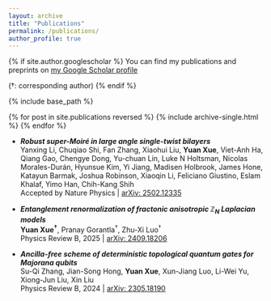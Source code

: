 ```yaml
---
layout: archive
title: "Publications"
permalink: /publications/
author_profile: true
---
```


{% if site.author.googlescholar %}
  You can find my publications and preprints on [my Google Scholar profile](https://scholar.google.com/citations?user=1aal5_wAAAAJ&hl=zh-CN)
  
  (†: corresponding author)
{% endif %}

{% include base_path %}

{% for post in site.publications reversed %}
  {% include archive-single.html %}
{% endfor %}
* **_Robust super-Moiré in large angle single-twist bilayers_** <br>
  Yanxing Li, Chuqiao Shi, Fan Zhang, Xiaohui Liu, **Yuan Xue**, Viet-Anh Ha, Qiang Gao, Chengye Dong, Yu-chuan Lin, Luke N Holtsman, Nicolas Morales-Durán, Hyunsue Kim, Yi Jiang, Madisen Holbrook, James Hone, Katayun Barmak, Joshua Robinson, Xiaoqin Li, Feliciano Giustino, Eslam Khalaf, Yimo Han, Chih-Kang Shih <br>
  Accepted by Nature Physics | [arXiv: 2502.12335](https://arxiv.org/abs/2502.12335)

* **_Entanglement renormalization of fractonic anisotropic ℤ<sub>N</sub> Laplacian models_** <br>
   **Yuan Xue<sup>†</sup>**, Pranay Gorantla<sup>†</sup>, Zhu-Xi Luo<sup>†</sup> <br>
 Physics Review B, 2025 | [arXiv: 2409.18206](https://arxiv.org/abs/2409.18206)
  
* **_Ancilla-free scheme of deterministic topological quantum gates for Majorana qubits_** <br>
   Su-Qi Zhang, Jian-Song Hong, **Yuan Xue**, Xun-Jiang Luo, Li-Wei Yu, Xiong-Jun Liu, Xin Liu <br>
   Physics Review B, 2024 | [arXiv: 2305.18190](https://arxiv.org/abs/2305.18190)

